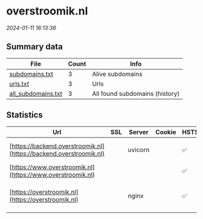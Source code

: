 # overstroomik.nl
*2024-01-11 16:13:36*
## Summary data
| File       | Count | Info |
|------------|-------|------|
|[subdomains.txt](/data/overstroomik.nl/subdomains.txt)|3|Alive subdomains|
|[urls.txt](/data/overstroomik.nl/urls.txt)|3|Urls|
|[all_subdomains.txt](/data/overstroomik.nl/all_subdomains.txt)|3|All found subdomains (history)|
## Statistics
| Url | SSL | Server | Cookie | HSTS | CSP | XFO | XXP | RP | Tech |Title |
|------------|-------|------|------|------|------|------|------|------|------|------|
|[https://backend.overstroomik.nl](https://backend.overstroomik.nl)| |uvicorn| |:white_check_mark: | | | | :white_check_mark: |HSTS Python Uvicorn||
|[https://www.overstroomik.nl](https://www.overstroomik.nl)| || |:white_check_mark: | | :white_check_mark: | :white_check_mark: | :white_check_mark: |||
|[https://overstroomik.nl](https://overstroomik.nl)| |nginx| |:white_check_mark: | | :white_check_mark: | :white_check_mark: | :white_check_mark: |HSTS Nginx|Hoe hoog komt he...|